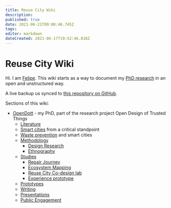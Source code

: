 ```yaml
---
title: Reuse City Wiki
description: 
published: true
date: 2021-06-21T09:00:46.745Z
tags: 
editor: markdown
dateCreated: 2021-06-17T19:52:46.018Z
---
```


# Reuse City Wiki

Hi. I am [Felipe](https://is.efeefe.me). This wiki starts as a way to document my [PhD research](/opendott) in an open and unstructured way.

A live backup us synced to [this repository on GitHub](https://github.com/reuse-city/wiki/).

Sections of this wiki:

- [OpenDott](/opendott) - my PhD, part of the research project Open Design of Trusted Things
	- [Literature](/opendott/literature)
  	- [Smart cities](/opendott/literature/smart-cities) from a critical standpoint
    - [Waste prevention](/opendott/literature/waste-prevention) and smart cities
  - [Methodology](/opendott/methodology)
  	- [Design Research](/opendott/methodology/design-research)
    - [Ethnography](/opendott/methodology/ethnography)
  - [Studies](/opendott/studies)
  	- [Repair Journey](/opendott/studies/repair-journey)
    - [Ecosystem Mapping](/opendott/studies/ecosystem-mapping)
    - [Reuse City Co-design lab](/opendott/studies/reuse-city-lab)
    - [Experience prototype](/opendott/studies/experience-prototype)
  - [Prototypes](/opendott/prototypes)
  - [Writing](/opendott/writing)
  - [Presentations](/opendott/presentations)
  - [Public Engagement](/opendott/public-engagement)
